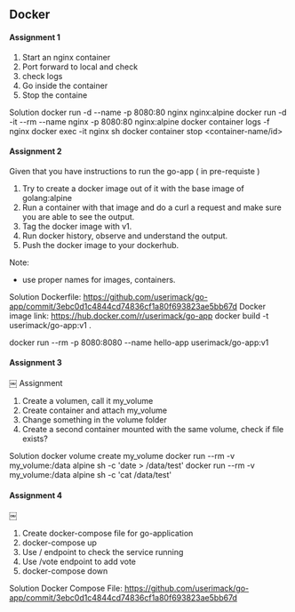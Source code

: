 ## Docker

#### Assignment 1
1. Start an nginx container
2. Port forward to local and check
3. check logs
4. Go inside the container
5. Stop the containe

Solution
docker run -d --name -p 8080:80 nginx nginx:alpine
docker run -d -it --rm --name nginx -p 8080:80 nginx:alpine
docker container logs -f nginx
docker exec -it nginx sh
docker container stop <container-name/id>

#### Assignment 2

Given that you have instructions to run the go-app ( in pre-requiste )
1. Try to create a docker image out of it with the base image of golang:alpine
2.  Run a container with that image and do a curl a request and make sure you are able to see the output.
3. Tag the docker image with v1.
4. Run docker history, observe and understand the output.
5. Push the docker image to your dockerhub.

Note:
- use proper names for images, containers.

Solution
Dockerfile: https://github.com/userimack/go-app/commit/3ebc0d1c4844cd74836cf1a80f693823ae5bb67d
Docker image link: https://hub.docker.com/r/userimack/go-app
docker build -t userimack/go-app:v1 .

docker run --rm -p 8080:8080 --name hello-app userimack/go-app:v1

#### Assignment 3
￼
Assignment
1. Create a volumen, call it my_volume
2. Create container and attach my_volume
3. Change something in the volume folder
4. Create a second container mounted with the same volume, check if file exists?

Solution
docker volume create my_volume
docker run --rm -v my_volume:/data alpine sh -c 'date > /data/test'
docker run --rm -v my_volume:/data alpine sh -c 'cat /data/test'

#### Assignment 4
￼
1. Create docker-compose file for go-application
2. docker-compose up
3. Use / endpoint to check the service running
4. Use /vote endpoint to add vote
5. docker-compose down

Solution
Docker Compose File: https://github.com/userimack/go-app/commit/3ebc0d1c4844cd74836cf1a80f693823ae5bb67d
